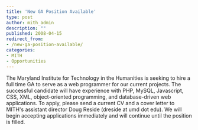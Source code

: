 ```yaml
---
title: 'New GA Position Available'
type: post
author: mith_admin
description: ""
published: 2008-04-15
redirect_from: 
- /new-ga-position-available/
categories:
- MITH
- Opportunities
---
```

The Maryland Institute for Technology in the Humanities is seeking to hire a full time GA to serve as a web programmer for our current projects. The successful candidate will have experience with PHP, MySQL, Javascript, CSS, XML, object-oriented programming, and database-driven web applications. To apply, please send a current CV and a cover letter to MITH's assistant director Doug Reside (dreside at umd dot edu). We will begin accepting applications immediately and will continue until the position is filled.
